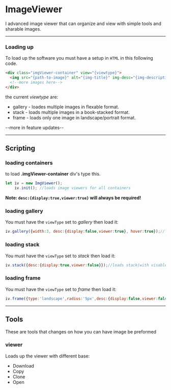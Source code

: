 # ImageViewer
I advanced image viewer that can organize and view with simple tools and sharable images.

***

### Loading up

To load up the software you must have a setup in `HTML` in this following code.
```html
<div class="imgViewer-container" view="{viewtype}">
  <img src="{path-to-image}" alt="{img-title}" img-desc="{img-description}"/>
  <!--more images here-->
</div>
```

the current _viewtype_ are:
* gallery - loades multiple images in flexable format.
* stack - loads multiple images in a book-stacked format.
* frame - loads only one image in landscape/portrait format.

--more in feature updates--
***

## Scripting

### loading containers

to load **.imgViewer-container** div's type this.
```js
let iv = new ImgViewer();
    iv.init(); //loads image viewers for all containers
```

**Note: `desc:{display:true,viewer:true}` will always be required!**

### loading gallery

You must have the `viewType` set to  _gallery_ then load it:
```js
iv.gallery({width:3, desc:{display:false,viewer:true}, hover:true});//loads gallery(3 images wide, with a NO visable discription, but will show in viewer)
```

### loading stack

You must have the `viewType` set to  _stack_ then load it:
```js
iv.stack({desc:{display:true,viewer:false}});//loads stack(with visable description, but no viewer)
```

### loading frame

You must have the `viewType` set to  _frame_ then load it:
```js
iv.frame({type:'landscape',radius:'5px',desc:{display:false,viewer:false}});//loads frame(with border-radius of 5px with no description and viewer, at display of landscape/portrait)
```

***

## Tools

These are tools that changes on how you can have image be preformed

### viewer

Loads up the viewer with different base:
* Download
* Copy
* Clone
* Open
